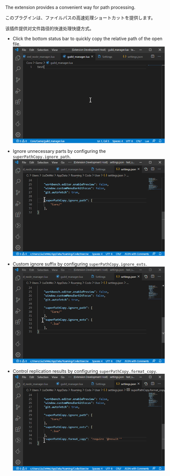 The extension provides a convenient way for path processing.

このプラグインは、ファイルパスの高速処理ショートカットを提供します。

该插件提供对文件路径的快速处理快捷方式。

- Click the bottom status bar to quickly copy the relative path of the open file.
![](https://raw.githubusercontent.com/JiuMengDz/owner_images/master/vscode_extension/superpathcopy/normal_test.gif)

- Ignore unnecessary parts by configuring the `superPathCopy.ignore_path`.
![](https://raw.githubusercontent.com/JiuMengDz/owner_images/master/vscode_extension/superpathcopy/ignore_path_test.gif)

- Custom ignore suffix by configuring `superPathCopy.ignore_exts`.
![](https://raw.githubusercontent.com/JiuMengDz/owner_images/master/vscode_extension/superpathcopy/ignore_ext_test.gif)

- Control replication results by configuring `superPathCopy.format_copy`.
![](https://raw.githubusercontent.com/JiuMengDz/owner_images/master/vscode_extension/superpathcopy/format_test.gif)